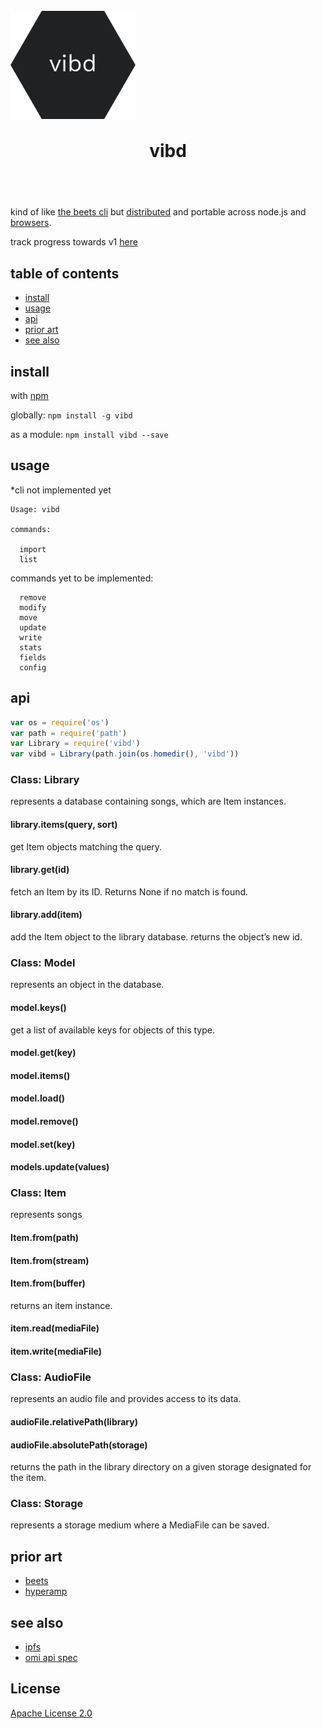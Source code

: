 <h1 align="center">
  <br>
  <a href="https://github.com/vibedrive/vibedb">
    <img style="display: block" alt="vibd" width="200" src="vibd-hexagon.png">
  </a>
  <br>
  vibd
</h1>

<h4 align="center">
  <span> </span>
  <br>
  <br>
</h4>



kind of like [the beets cli](http://beets.readthedocs.io/en/v1.4.6/reference/cli.html) but [distributed](https://github.com/mafintosh/hyperdb) and portable across node.js and [browsers](https://github.com/browserify/browserify).

track progress towards v1 [here](https://github.com/vibedrive/vibd/issues/1)

## table of contents

- [install](#install)
- [usage](#usage)
- [api](#api)
- [prior art](#prior-art)
- [see also](#see-also)

## install 

with [npm](https://www.npmjs.com/)

globally: 
`npm install -g vibd`

as a module: 
`npm install vibd --save`


## usage

*cli not implemented yet

```
Usage: vibd 

commands:

  import
  list
```

commands yet to be implemented:

```
  remove
  modify
  move
  update
  write
  stats
  fields
  config
```

## api

```js
var os = require('os')
var path = require('path')
var Library = require('vibd')
var vibd = Library(path.join(os.homedir(), 'vibd'))
```

### Class: Library
represents a database containing songs, which are Item instances.

#### library.items(query, sort)
get Item objects matching the query.

#### library.get(id)
fetch an Item by its ID. Returns None if no match is found.

#### library.add(item)
add the Item object to the library database. 
returns the object’s new id.


### Class: Model
represents an object in the database. 

#### model.keys()
get a list of available keys for objects of this type.

#### model.get(key)

#### model.items()

#### model.load()

#### model.remove()

#### model.set(key)

#### models.update(values)


### Class: Item
represents songs

#### Item.from(path)
#### Item.from(stream)
#### Item.from(buffer)
returns an item instance.

#### item.read(mediaFile)

#### item.write(mediaFile)


### Class: AudioFile
represents an audio file and provides access to its data.

#### audioFile.relativePath(library)

#### audioFile.absolutePath(storage)
returns the path in the library directory on a given storage designated for the item.


### Class: Storage
represents a storage medium where a MediaFile can be saved. 


## prior art

- [beets](http://beets.readthedocs.io/)
- [hyperamp](https://github.com/hypermodules/hyperamp)


## see also

- [ipfs](https://github.com/ipfs/js-ipfs)
- [omi api spec](https://github.com/omi/api-specs)


## License

[Apache License 2.0](https://github.com/vibedrive/vibd/blob/master/LICENSE)
